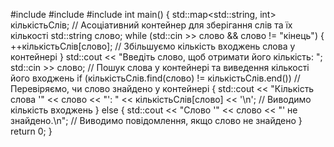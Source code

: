 #include <iostream>
#include <map>
#include <string>
int main()
{
    std::map<std::string, int> кількістьСлів; // Асоціативний контейнер для зберігання слів та їх кількості
    std::string слово;
    while (std::cin >> слово && слово != "кінець")
    {
        ++кількістьСлів[слово]; // Збільшуємо кількість входжень слова у контейнері
    }
    std::cout << "Введіть слово, щоб отримати його кількість: ";
    std::cin >> слово;
    // Пошук слова у контейнері та виведення кількості його входжень
    if (кількістьСлів.find(слово) != кількістьСлів.end()) // Перевіряємо, чи слово знайдено у контейнері
    {
        std::cout << "Кількість слова '" << слово << "': " << кількістьСлів[слово] << '\n'; // Виводимо кількість входжень
    }
    else
    {
        std::cout << "Слово '" << слово << "' не знайдено.\n"; // Виводимо повідомлення, якщо слово не знайдено
    }
    return 0;
}

